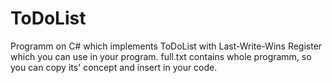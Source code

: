 # ToDoList
Programm on C# which implements ToDoList with Last-Write-Wins Register which you can use in your program.
full.txt contains whole programm, so you can copy its' concept and insert in your code.
